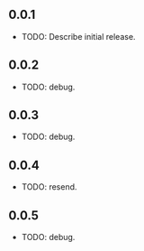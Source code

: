 ## 0.0.1
* TODO: Describe initial release.

## 0.0.2
* TODO: debug.

## 0.0.3
* TODO: debug.

## 0.0.4
* TODO: resend.

## 0.0.5
* TODO: debug.